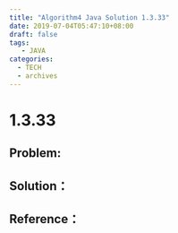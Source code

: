 ```yaml
---
title: "Algorithm4 Java Solution 1.3.33"
date: 2019-07-04T05:47:10+08:00
draft: false
tags:
   - JAVA
categories:
  - TECH
  - archives
---
```



# 1.3.33

## Problem:


## Solution：


## Reference：


